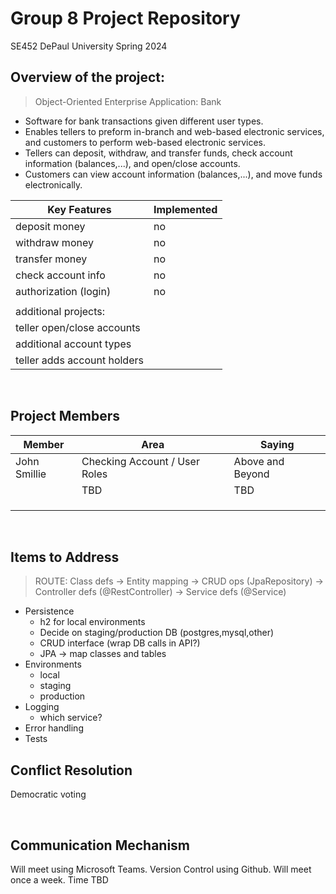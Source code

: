 # Group 8 Project Repository

SE452 DePaul University Spring 2024

## Overview of the project:
> Object-Oriented Enterprise Application: Bank

- Software for bank transactions given different user types. 
- Enables tellers to preform in-branch and web-based electronic services, and customers to perform web-based electronic services.  
- Tellers can deposit, withdraw, and transfer funds, check account information (balances,...), and open/close accounts. 
- Customers can view account information (balances,...), and move funds electronically.





| **Key Features** | **Implemented** |
| -------------------------------------------------------| ---- |
| deposit money | no |
| withdraw money | no | 
| transfer money | no |
| check account info | no |
| authorization (login) | no |
| | |
| additional projects: | |
| teller open/close accounts | |
| additional account types | |
| teller adds account holders |  |



<br>


## Project Members

| Member | Area  | Saying |
| ----------- | ----------- | --- |
| John Smillie | Checking Account / User Roles | Above and Beyond
|  | TBD  | TBD
|  |   |
|  |  |
|  |  |
<br/>

## Items to Address
> ROUTE: Class defs -> Entity mapping -> CRUD ops (JpaRepository) -> Controller defs (@RestController) -> Service defs (@Service)
- Persistence
  - h2 for local environments
  - Decide on staging/production DB (postgres,mysql,other)
  - CRUD interface (wrap DB calls in API?)
  - JPA -> map classes and tables
- Environments
  - local
  - staging
  - production
- Logging
  - which service?
- Error handling
- Tests


## Conflict Resolution
Democratic voting

<br/>

## Communication Mechanism
Will meet using Microsoft Teams. Version Control using Github. Will meet once a week. Time TBD

<br/>

